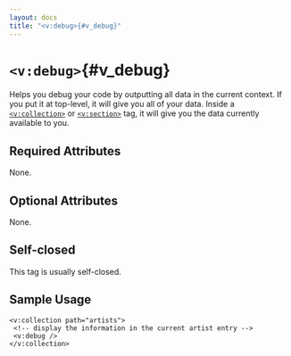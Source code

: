 ```yaml
---
layout: docs
title: "<v:debug>{#v_debug}"
---
```


# `<v:debug>`{#v_debug}

Helps you debug your code by outputting all data in the current context.
If you put it at top-level, it will give you all of your data. Inside a
[`<v:collection>`](#v_collection) or [`<v:section>`](#v_section) tag, it
will give you the data currently available to you.

## Required Attributes

None.

## Optional Attributes

None.

## Self-closed

This tag is usually self-closed.

## Sample Usage

    <v:collection path="artists">
     <!-- display the information in the current artist entry -->
     <v:debug />
    </v:collection>
